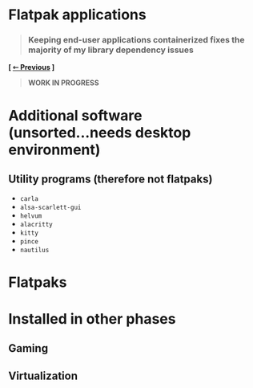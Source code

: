 # Flatpak applications
> ### Keeping end-user applications containerized fixes the majority of my library dependency issues

**\[ [⇽ Previous](./06b-hyprland.md) \]**  

> **WORK IN PROGRESS**

# Additional software (unsorted...needs desktop environment)
## Utility programs (therefore not flatpaks)
- `carla`
- `alsa-scarlett-gui`
- `helvum`
- `alacritty`
- `kitty`
- `pince`
- `nautilus`

# Flatpaks

# Installed in other phases
## Gaming

## Virtualization